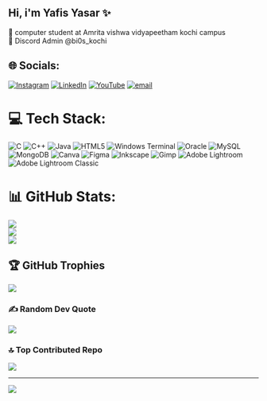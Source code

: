 ## Hi, i'm Yafis Yasar ✨

🔭 computer student at Amrita vishwa vidyapeetham kochi campus<br/>
👾 Discord Admin @bi0s_kochi<br/>


## 🌐 Socials:
[![Instagram](https://img.shields.io/badge/Instagram-%23E4405F.svg?logo=Instagram&logoColor=white)](https://instagram.com/yafis_yasar) [![LinkedIn](https://img.shields.io/badge/LinkedIn-%230077B5.svg?logo=linkedin&logoColor=white)](https://linkedin.com/in/yafis_yasar) [![YouTube](https://img.shields.io/badge/YouTube-%23FF0000.svg?logo=YouTube&logoColor=white)](https://youtube.com/@louie_is_live) [![email](https://img.shields.io/badge/Email-D14836?logo=gmail&logoColor=white)](mailto:yasaryafis@gmail.com) 

# 💻 Tech Stack:
![C](https://img.shields.io/badge/c-%2300599C.svg?style=for-the-badge&logo=c&logoColor=white) ![C++](https://img.shields.io/badge/c++-%2300599C.svg?style=for-the-badge&logo=c%2B%2B&logoColor=white) ![Java](https://img.shields.io/badge/java-%23ED8B00.svg?style=for-the-badge&logo=openjdk&logoColor=white) ![HTML5](https://img.shields.io/badge/html5-%23E34F26.svg?style=for-the-badge&logo=html5&logoColor=white) ![Windows Terminal](https://img.shields.io/badge/Windows%20Terminal-%234D4D4D.svg?style=for-the-badge&logo=windows-terminal&logoColor=white) ![Oracle](https://img.shields.io/badge/Oracle-F80000?style=for-the-badge&logo=oracle&logoColor=white) ![MySQL](https://img.shields.io/badge/mysql-4479A1.svg?style=for-the-badge&logo=mysql&logoColor=white) ![MongoDB](https://img.shields.io/badge/MongoDB-%234ea94b.svg?style=for-the-badge&logo=mongodb&logoColor=white) ![Canva](https://img.shields.io/badge/Canva-%2300C4CC.svg?style=for-the-badge&logo=Canva&logoColor=white) ![Figma](https://img.shields.io/badge/figma-%23F24E1E.svg?style=for-the-badge&logo=figma&logoColor=white) ![Inkscape](https://img.shields.io/badge/Inkscape-e0e0e0?style=for-the-badge&logo=inkscape&logoColor=080A13) ![Gimp](https://img.shields.io/badge/Gimp-657D8B?style=for-the-badge&logo=gimp&logoColor=FFFFFF) ![Adobe Lightroom](https://img.shields.io/badge/Adobe%20Lightroom-31A8FF.svg?style=for-the-badge&logo=Adobe%20Lightroom&logoColor=white) ![Adobe Lightroom Classic](https://img.shields.io/badge/Adobe%20Lightroom%20Classic-31A8FF.svg?style=for-the-badge&logo=Adobe%20Lightroom%20Classic&logoColor=white)
# 📊 GitHub Stats:
![](https://github-readme-stats.vercel.app/api?username=yafisyasar&theme=transparent&hide_border=false&include_all_commits=true&count_private=false)<br/>
![](https://nirzak-streak-stats.vercel.app/?user=yafisyasar&theme=transparent&hide_border=false)<br/>
![](https://github-readme-stats.vercel.app/api/top-langs/?username=yafisyasar&theme=transparent&hide_border=false&include_all_commits=true&count_private=false&layout=compact)

## 🏆 GitHub Trophies
![](https://github-profile-trophy.vercel.app/?username=yafisyasar&theme=radical&no-frame=false&no-bg=true&margin-w=4)

### ✍️ Random Dev Quote
![](https://quotes-github-readme.vercel.app/api?type=horizontal&theme=radical)

### 🔝 Top Contributed Repo
![](https://github-contributor-stats.vercel.app/api?username=yafisyasar&limit=5&theme=dark&combine_all_yearly_contributions=true)

---
[![](https://visitcount.itsvg.in/api?id=yafisyasar&icon=0&color=0)](https://visitcount.itsvg.in)

<!-- Proudly created with GPRM ( https://gprm.itsvg.in ) -->
